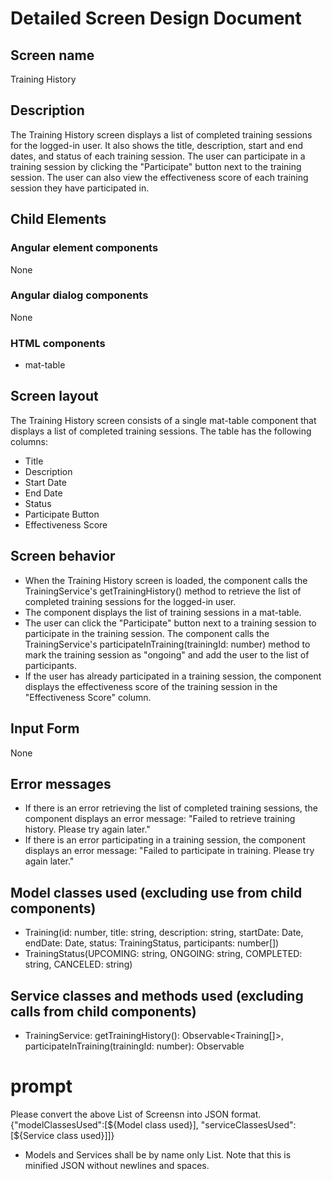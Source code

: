 # Detailed Screen Design Document
## Screen name
Training History

## Description
The Training History screen displays a list of completed training sessions for the logged-in user. It also shows the title, description, start and end dates, and status of each training session. The user can participate in a training session by clicking the "Participate" button next to the training session. The user can also view the effectiveness score of each training session they have participated in.

## Child Elements
### Angular element components
None

### Angular dialog components
None

### HTML components
- mat-table

## Screen layout
The Training History screen consists of a single mat-table component that displays a list of completed training sessions. The table has the following columns:
- Title
- Description
- Start Date
- End Date
- Status
- Participate Button
- Effectiveness Score

## Screen behavior
- When the Training History screen is loaded, the component calls the TrainingService's getTrainingHistory() method to retrieve the list of completed training sessions for the logged-in user.
- The component displays the list of training sessions in a mat-table.
- The user can click the "Participate" button next to a training session to participate in the training session. The component calls the TrainingService's participateInTraining(trainingId: number) method to mark the training session as "ongoing" and add the user to the list of participants.
- If the user has already participated in a training session, the component displays the effectiveness score of the training session in the "Effectiveness Score" column.

## Input Form
None

## Error messages
- If there is an error retrieving the list of completed training sessions, the component displays an error message: "Failed to retrieve training history. Please try again later."
- If there is an error participating in a training session, the component displays an error message: "Failed to participate in training. Please try again later." 

## Model classes used (excluding use from child components)
- Training(id: number, title: string, description: string, startDate: Date, endDate: Date, status: TrainingStatus, participants: number[])
- TrainingStatus(UPCOMING: string, ONGOING: string, COMPLETED: string, CANCELED: string)

## Service classes and methods used (excluding calls from child components)
- TrainingService: getTrainingHistory(): Observable<Training[]>, participateInTraining(trainingId: number): Observable<Training>

# prompt
Please convert the above List of Screensn into JSON format.
{"modelClassesUsed":[${Model class used}], "serviceClassesUsed":[${Service class used}]]}
* Models and Services shall be by name only List.
Note that this is minified JSON without newlines and spaces.